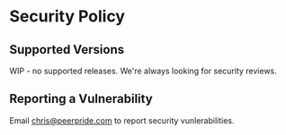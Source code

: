 # Security Policy

## Supported Versions
WIP - no supported releases. We're always looking for security reviews.

## Reporting a Vulnerability

Email chris@peerpride.com to report security vunlerabilities.
